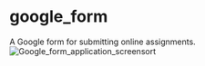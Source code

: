 # google_form
A Google form for submitting online assignments.
![Google_form_application_screensort](https://github.com/Divya56789/google_form/assets/100693473/7b5058ee-340d-456d-9887-0bf67ad11af6)
